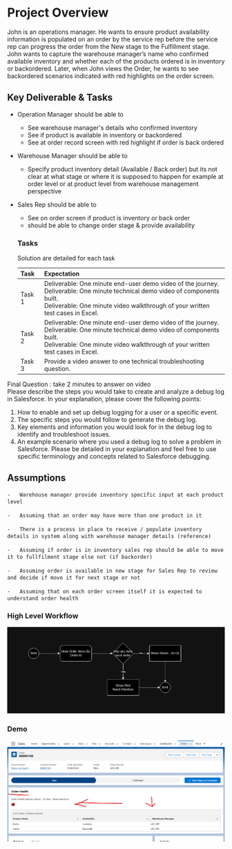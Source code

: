 # Project Overview

John is an operations manager. He wants to ensure product availability information is populated on
an order by the service rep before the service rep can progress the order from the New stage to the
Fulfillment stage. John wants to capture the warehouse manager’s name who confirmed available
inventory and whether each of the products ordered is in inventory or backordered. Later, when John
views the Order, he wants to see backordered scenarios indicated with red highlights on the order
screen.

## Key Deliverable & Tasks

- Operation Manager should be able to

  - See warehouse manager's details who confirmed inventory
  - See if product is available in inventory or backordered
  - See at order record screen with red highlight if order is back ordered

- Warehouse Manager should be able to

  - Specify product inventory detail (Available / Back order) but its not clear at what stage or where it is supposed to happen for example at order level or at product level from warehouse management perspective

- Sales Rep should be able to
  - See on order screen if product is inventory or back order
  - should be able to change order stage & provide availability

  
  ### Tasks
    Solution are detailed for each task

    | Task          | Expectation   |
    | ------------- | ------------- |
    | Task 1        |  Deliverable: One minute end-user demo video of the journey.           <br /> Deliverable: One minute technical demo video of components built.  <br />Deliverable: One minute video walkthrough of your written test cases in Excel. |
    | Task 2        |   Deliverable: One minute end-user demo video of the journey.            <br /> Deliverable: One minute technical demo video of components built. <br /> Deliverable: One minute video walkthrough of your written test cases in Excel. |
    | Task 3        |  Provide a video answer to one technical troubleshooting question. <br />  |

Final Question :  take 2 minutes to answer on video <br /> Please describe the steps you would take to create and analyze a debug log in Salesforce. In your
explanation, please cover the following points:
1. How to enable and set up debug logging for a user or a specific event.
2. The specific steps you would follow to generate the debug log.
3. Key elements and information you would look for in the debug log to identify and troubleshoot issues.
4. An example scenario where you used a debug log to solve a problem in Salesforce. Please be detailed in your explanation and feel free to use specific terminology and concepts related to Salesforce debugging.

## Assumptions

    -   Warehouse manager provide inventory specific input at each product level

    -   Assuming that an order may have more than one product in it

    -   There is a process in place to receive / populate inventory details in system along with warehouse manager details (reference)

    -   Assuming if order is in inventory sales rep should be able to move it to fullfilment stage else not (if backorder)

    -   Assuming order is available in new stage for Sales Rep to review and decide if move it for next stage or not

    -   Assuming that on each order screen itself it is expected to understand order health


###
### High Level Workflow

![Workflow](docs/images/flow.png)

### Demo

![Snapshot](docs/images/demo.png)
